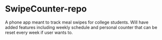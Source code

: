 # SwipeCounter-repo
A phone app meant to track meal swipes for college students. 
Will have added features including weekly schedule and personal counter that can be reset every week if user wants to.

